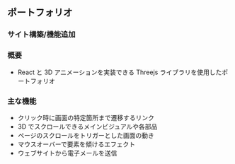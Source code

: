 ## ポートフォリオ

### サイト構築/機能追加

### 概要

- React と 3D アニメーションを実装できる Threejs ライブラリを使用したポートフォリオ

### 主な機能

- クリック時に画面の特定箇所まで遷移するリンク
- 3D でスクロールできるメインビジュアルや各部品
- ページのスクロールをトリガーとした画面の動き
- マウスオーバーで要素を傾けるエフェクト
- ウェブサイトから電子メールを送信
